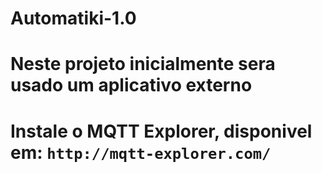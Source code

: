 # Automatiki-1.0

# Neste projeto inicialmente sera usado um aplicativo externo 
# Instale o MQTT Explorer, disponivel em: `http://mqtt-explorer.com/`